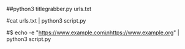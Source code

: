 ##python3 titlegrabber.py urls.txt

#cat urls.txt | python3 script.py

#$ echo -e "https://www.example.com\nhttps://www.example.org" | python3 script.py
